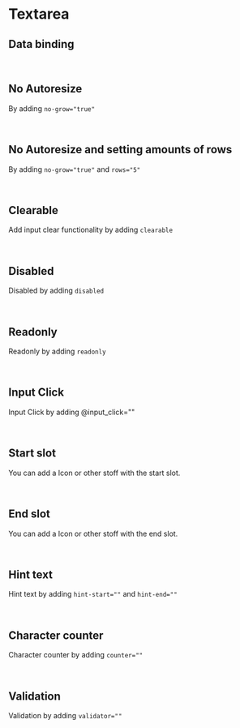 # Textarea

## Data binding

<hhl-live-editor title="" htmlCode='
      <template>
      <div class="flexRow items-center gap-4 flexWrap">
            <H_textarea v-model="txt" label="Text input"></H_textarea>
            <H_input v-model="txt" label="Text input"></H_input>
      </div>
      </template>
      <script>
            const txt = ref("Data binding");
            return {txt}
      </script>
'>
</hhl-live-editor>

<br>


## No Autoresize
By adding `no-grow="true"`

<hhl-live-editor title="" htmlCode='
      <template>
      <div class="flexRow items-center gap-4 flexWrap">
            <H_textarea v-model="txt" label="Text input" :no-grow="true"></H_textarea>
      </div>
      </template>
      <script>
            const txt = ref("Data binding");
            return {txt}
      </script>
'>
</hhl-live-editor>

<br>

## No Autoresize and setting amounts of rows
By adding `no-grow="true"` and `rows="5"`

<hhl-live-editor title="" htmlCode='
      <template>
      <div class="flexRow items-center gap-4 flexWrap">
            <H_textarea v-model="txt" label="Text input" :no-grow="true" rows="5"></H_textarea>
      </div>
      </template>
      <script>
            const txt = ref("Data binding");
            return {txt}
      </script>
'>
</hhl-live-editor>

<br>

## Clearable

Add input clear functionality by adding `clearable`

<hhl-live-editor title="" htmlCode='
      <template>
      <div class="flexRow items-center gap-4 flexWrap">
            <H_textarea clearable v-model="txt" label="Text input"></H_textarea>
      </div>
      </template>
      <script>
      const txt = ref("clearable");
      return {txt}
      </script>
'>
</hhl-live-editor>

<br>

## Disabled

Disabled by adding `disabled`

<hhl-live-editor title="" htmlCode='
      <template>
      <div class="flexRow items-center gap-4 flexWrap">
            <H_textarea disabled v-model="txt" label="Text input"></H_textarea>
      </div>
      </template>
      <script>
            const txt = ref("disabled");
            return {txt}
      </script>
'>
</hhl-live-editor>

<br>

## Readonly

Readonly by adding `readonly`

<hhl-live-editor title="" htmlCode='
      <template>
      <div class="flexRow items-center gap-4 flexWrap">
            <H_textarea readonly v-model="txt" label="Text input"></H_textarea>
      </div>
      </template>
      <script>
            const txt = ref("disabled");
            return {txt}
      </script>
'>
</hhl-live-editor>

<br>

## Input Click

Input Click by adding @input_click=""

<hhl-live-editor title="" htmlCode='
      <template>
      <div class="flexRow items-center gap-4 flexWrap">
            <H_textarea @input_click="click(txt)" v-model="txt" label="Text input"></H_textarea>
      </div>
      </template>
      <script>
            const txt = ref("Input Click");
            function click(e) {
                  alert(e);
            }
            return {txt, click}
      </script>
'>
</hhl-live-editor>

<br>

## Start slot

You can add a Icon or other stoff with the start slot.

<hhl-live-editor title="" htmlCode='
      <template>
      <div class="flexRow items-center gap-4 flexWrap">
            <H_textarea v-model="txt" label="Text input">
                <H_icon icon="mail" btn="standard" @click="click(txt)"></H_icon>
            </H_textarea>
      </div>
      </template>
      <script>
            const txt = ref("Start icon");
            function click(e) {
                  alert(e);
            }
            return {txt, click}
      </script>
'>
</hhl-live-editor>

<br>

## End slot

You can add a Icon or other stoff with the end slot.

<hhl-live-editor title="" htmlCode='
      <template>
      <div class="flexRow items-center gap-4 flexWrap">
            <H_textarea end-icon="mail"  v-model="txt" label="Text input">
                <H_icon set-end icon="mail" btn="standard" @click="click(txt)"></H_icon>
            </H_textarea>
      </div>
      </template>
      <script>
            const txt = ref("End icon");
             function click(e) {
                  alert(e);
            }
            return {txt, click}
      </script>
'>
</hhl-live-editor>

<br>

## Hint text

Hint text by adding `hint-start=""` and `hint-end=""`

<hhl-live-editor title="" htmlCode='
      <template>
      <div class="flexRow items-center gap-4 flexWrap">
            <H_textarea  hint-start="hint-start." hint-end="hint-end."  v-model="txt" label="Text input"></H_textarea>
      </div>
      </template>
      <script>
            const txt = ref("Hint");
            return {txt}
      </script>
'>
</hhl-live-editor>

<br>

## Character counter

Character counter by adding `counter=""`

<hhl-live-editor title="" htmlCode='
      <template>
      <div class="flexRow items-center gap-4 flexWrap">
            <H_textarea counter="10" v-model="txt" label="Text input"></H_textarea>
      </div>
      </template>
      <script>
      const txt = ref("Counter.");
      return {txt}
      </script>
'>
</hhl-live-editor>

<br>

## Validation

Validation by adding `validator=""`

<hhl-live-editor title="" htmlCode='
      <template>
      <div class="flexCol gap-12">
            <H_textarea v-model="txt" label="required" :validator="[v.required]"></H_textarea>
            <H_textarea v-model="txt" label="email" :validator="[v.email]"></H_textarea>
            <H_textarea v-model="txt" label="strMin(5)" :validator="[v.strMin(5)]"></H_textarea>
            <H_textarea v-model="txt" label="strMax(8)" :validator="[v.strMax(8)]"></H_textarea>
      </divl>
      </template>
      <script>
            // import { validator } from "components/utils/validator";
            const {validator} = fakeImport;
            const txt = ref("");
            const v = validator;
            function click(e) {
                  alert(e);
            }
            return {txt, click, v}
      </script>
'>
</hhl-live-editor>

<br>
